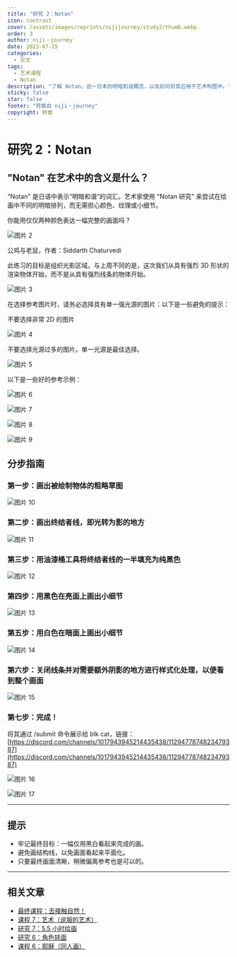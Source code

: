 ```yaml
---
title: "研究 2：Notan"
icon: contrast
cover: /assets/images/reprints/nijijourney/study2/thumb.webp
order: 3
author: niji・journey
date: 2023-07-25
categories:
  - 论文
tags:
  - 艺术课程
  - Notan
description: "了解 Notan，这一日本的明暗和谐概念，以及如何将其应用于艺术构图中。"
sticky: false
star: false
footer: "转载自 niji・journey"
copyright: 转载
---
```


# 研究 2：Notan

## "Notan" 在艺术中的含义是什么？

"Notan" 是日语中表示“明暗和谐”的词汇。艺术家使用 "Notan 研究" 来尝试在绘画中不同的明暗排列，而无需担心颜色、纹理或小细节。

你能用仅仅两种颜色表达一幅完整的画面吗？

![图片 2](/assets/images/reprints/nijijourney/study2/f7577f87-812e-46b6-83ff-98a24eb59a3e.jpeg)

公鸡与老鼠，作者：Siddarth Chaturvedi

此练习的目标是组织光影区域。与上周不同的是，这次我们从具有强烈 3D 形状的渲染物体开始，而不是从具有强烈线条的物体开始。

![图片 3](/assets/images/reprints/nijijourney/study2/5ba21de5-8f85-4fb3-a82a-e7285b167a57.jpeg)

在选择参考图片时，请务必选择具有单一强光源的图片：以下是一些避免的提示：

不要选择非常 2D 的图片

![图片 4](/assets/images/reprints/nijijourney/study2/64752e7c-982b-4511-81f0-7ceb6572ad41.jpeg)

不要选择光源过多的图片。单一光源是最佳选择。

![图片 5](/assets/images/reprints/nijijourney/study2/87fd6e6d-eb63-438d-aed3-a2f6f83704e0.jpeg)

以下是一些好的参考示例：

![图片 6](/assets/images/reprints/nijijourney/study2/50a4c7c7-ba0e-4589-9787-0536767f164b.jpeg)

![图片 7](/assets/images/reprints/nijijourney/study2/b785175d-589f-4230-a278-8bb851a439f9.jpeg)

![图片 8](/assets/images/reprints/nijijourney/study2/103aad7f-459d-440c-829c-982ee0410478.jpeg)

![图片 9](/assets/images/reprints/nijijourney/study2/c571da90-3739-48a2-82ae-5455b24d34fa.jpeg)

## 分步指南

### 第一步：画出被绘制物体的粗略草图

![图片 10](/assets/images/reprints/nijijourney/study2/63027211-fe2d-48ee-a203-8b7a9e479488.jpeg)

### 第二步：画出终结者线，即光转为影的地方

![图片 11](/assets/images/reprints/nijijourney/study2/e7251e51-bc29-4835-8d08-83ba1841237f.jpeg)

### 第三步：用油漆桶工具将终结者线的一半填充为纯黑色

![图片 12](/assets/images/reprints/nijijourney/study2/a36e7f9c-811e-4d7a-a7d0-dd7a10c1f424.jpeg)

### 第四步：用黑色在亮面上画出小细节

![图片 13](/assets/images/reprints/nijijourney/study2/9792f98a-46a1-457e-939f-dbbc49042539.jpeg)

### 第五步：用白色在暗面上画出小细节

![图片 14](/assets/images/reprints/nijijourney/study2/70fa2665-fc04-4ad1-80f9-aaa9f0202a34.jpeg)

### 第六步：关闭线条并对需要额外阴影的地方进行样式化处理，以便看到整个画面

![图片 15](/assets/images/reprints/nijijourney/study2/c6b43f83-66c5-42ea-a0e1-38b384bfe76a.jpeg)

### 第七步：完成！

将其通过 /submit 命令展示给 blk cat，链接：[https://discord.com/channels/1017943945214435438/1129477874823479387](https://discord.com/channels/1017943945214435438/1129477874823479387)

![图片 16](/assets/images/reprints/nijijourney/study2/40203fa1-5bca-47e4-ba40-78c46a126237.jpeg)

![图片 17](/assets/images/reprints/nijijourney/study2/97bb0469-f39c-416f-a9f3-2ea29111a727.jpeg)

---

## 提示

- 牢记最终目标：一幅仅用黑白看起来完成的画。
- 避免画结构线，以免画面看起来平面化。
- 只要最终画面清晰，稍微偏离参考也是可以的。

---

## 相关文章

- [最终课程：去接触自然！](https://nijijourney.com/blog/niji-final-lesson-touch-grass)
- [课程 7：艺术（说服的艺术）](https://nijijourney.com/blog/niji-lesson-7-the-art-of-persuasion)
- [研究 7：5.5 小时绘画](https://nijijourney.com/blog/niji-study-7-5-5-hour-drawing)
- [研究 6：角色转面](https://nijijourney.com/blog/niji-study-6-character-turnaround)
- [课程 6：耶稣（同人画）](https://nijijourney.com/blog/niji-lesson-6-jesus-fanart)
